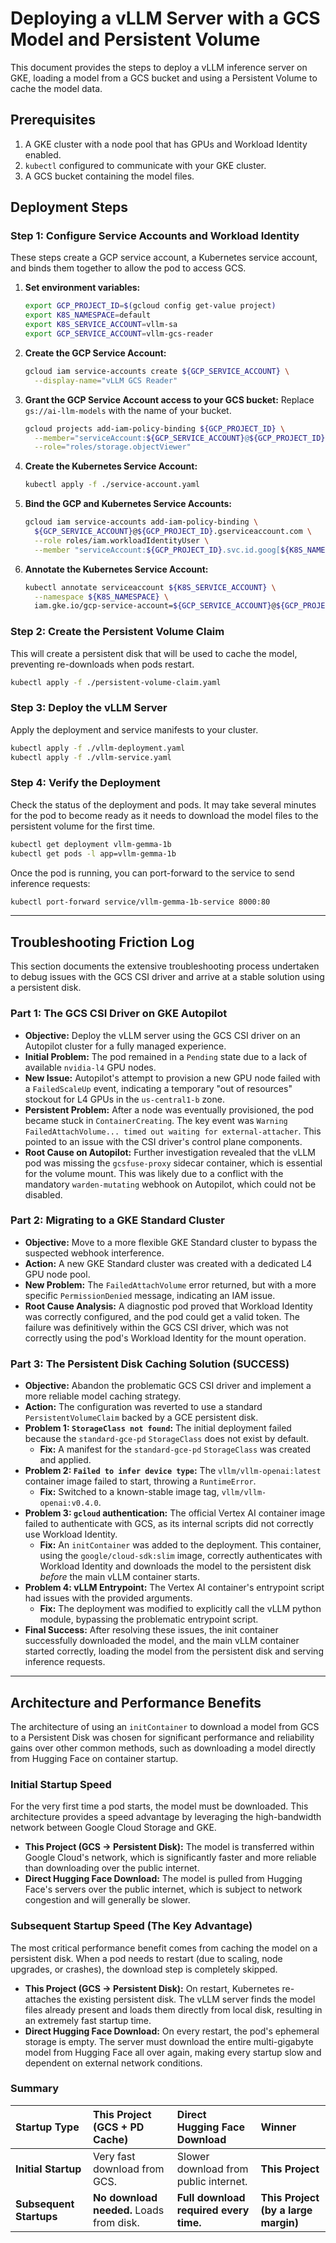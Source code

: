 # Deploying a vLLM Server with a GCS Model and Persistent Volume

This document provides the steps to deploy a vLLM inference server on GKE, loading a model from a GCS bucket and using a Persistent Volume to cache the model data.

## Prerequisites

1.  A GKE cluster with a node pool that has GPUs and Workload Identity enabled.
2.  `kubectl` configured to communicate with your GKE cluster.
3.  A GCS bucket containing the model files.

## Deployment Steps

### Step 1: Configure Service Accounts and Workload Identity

These steps create a GCP service account, a Kubernetes service account, and binds them together to allow the pod to access GCS.

1.  **Set environment variables:**

    ```bash
    export GCP_PROJECT_ID=$(gcloud config get-value project)
    export K8S_NAMESPACE=default
    export K8S_SERVICE_ACCOUNT=vllm-sa
    export GCP_SERVICE_ACCOUNT=vllm-gcs-reader
    ```

2.  **Create the GCP Service Account:**

    ```bash
    gcloud iam service-accounts create ${GCP_SERVICE_ACCOUNT} \
      --display-name="vLLM GCS Reader"
    ```

3.  **Grant the GCP Service Account access to your GCS bucket:**
    Replace `gs://ai-llm-models` with the name of your bucket.

    ```bash
    gcloud projects add-iam-policy-binding ${GCP_PROJECT_ID} \
      --member="serviceAccount:${GCP_SERVICE_ACCOUNT}@${GCP_PROJECT_ID}.iam.gserviceaccount.com" \
      --role="roles/storage.objectViewer"
    ```

4.  **Create the Kubernetes Service Account:**

    ```bash
    kubectl apply -f ./service-account.yaml
    ```

5.  **Bind the GCP and Kubernetes Service Accounts:**

    ```bash
    gcloud iam service-accounts add-iam-policy-binding \
      ${GCP_SERVICE_ACCOUNT}@${GCP_PROJECT_ID}.gserviceaccount.com \
      --role roles/iam.workloadIdentityUser \
      --member "serviceAccount:${GCP_PROJECT_ID}.svc.id.goog[${K8S_NAMESPACE}/${K8S_SERVICE_ACCOUNT}]"
    ```

6.  **Annotate the Kubernetes Service Account:**

    ```bash
    kubectl annotate serviceaccount ${K8S_SERVICE_ACCOUNT} \
      --namespace ${K8S_NAMESPACE} \
      iam.gke.io/gcp-service-account=${GCP_SERVICE_ACCOUNT}@${GCP_PROJECT_ID}.iam.gserviceaccount.com
    ```

### Step 2: Create the Persistent Volume Claim

This will create a persistent disk that will be used to cache the model, preventing re-downloads when pods restart.

```bash
kubectl apply -f ./persistent-volume-claim.yaml
```

### Step 3: Deploy the vLLM Server

Apply the deployment and service manifests to your cluster.

```bash
kubectl apply -f ./vllm-deployment.yaml
kubectl apply -f ./vllm-service.yaml
```

### Step 4: Verify the Deployment

Check the status of the deployment and pods. It may take several minutes for the pod to become ready as it needs to download the model files to the persistent volume for the first time.

```bash
kubectl get deployment vllm-gemma-1b
kubectl get pods -l app=vllm-gemma-1b
```

Once the pod is running, you can port-forward to the service to send inference requests:

```bash
kubectl port-forward service/vllm-gemma-1b-service 8000:80
```

---

## Troubleshooting Friction Log

This section documents the extensive troubleshooting process undertaken to debug issues with the GCS CSI driver and arrive at a stable solution using a persistent disk.

### Part 1: The GCS CSI Driver on GKE Autopilot

*   **Objective:** Deploy the vLLM server using the GCS CSI driver on an Autopilot cluster for a fully managed experience.
*   **Initial Problem:** The pod remained in a `Pending` state due to a lack of available `nvidia-l4` GPU nodes.
*   **New Issue:** Autopilot's attempt to provision a new GPU node failed with a `FailedScaleUp` event, indicating a temporary "out of resources" stockout for L4 GPUs in the `us-central1-b` zone.
*   **Persistent Problem:** After a node was eventually provisioned, the pod became stuck in `ContainerCreating`. The key event was `Warning FailedAttachVolume... timed out waiting for external-attacher`. This pointed to an issue with the CSI driver's control plane components.
*   **Root Cause on Autopilot:** Further investigation revealed that the vLLM pod was missing the `gcsfuse-proxy` sidecar container, which is essential for the volume mount. This was likely due to a conflict with the mandatory `warden-mutating` webhook on Autopilot, which could not be disabled.

### Part 2: Migrating to a GKE Standard Cluster

*   **Objective:** Move to a more flexible GKE Standard cluster to bypass the suspected webhook interference.
*   **Action:** A new GKE Standard cluster was created with a dedicated L4 GPU node pool.
*   **New Problem:** The `FailedAttachVolume` error returned, but with a more specific `PermissionDenied` message, indicating an IAM issue.
*   **Root Cause Analysis:** A diagnostic pod proved that Workload Identity was correctly configured, and the pod could get a valid token. The failure was definitively within the GCS CSI driver, which was not correctly using the pod's Workload Identity for the mount operation.

### Part 3: The Persistent Disk Caching Solution (SUCCESS)

*   **Objective:** Abandon the problematic GCS CSI driver and implement a more reliable model caching strategy.
*   **Action:** The configuration was reverted to use a standard `PersistentVolumeClaim` backed by a GCE persistent disk.
*   **Problem 1: `StorageClass not found`:** The initial deployment failed because the `standard-gce-pd` `StorageClass` does not exist by default.
    *   **Fix:** A manifest for the `standard-gce-pd` `StorageClass` was created and applied.
*   **Problem 2: `Failed to infer device type`:** The `vllm/vllm-openai:latest` container image failed to start, throwing a `RuntimeError`.
    *   **Fix:** Switched to a known-stable image tag, `vllm/vllm-openai:v0.4.0`.
*   **Problem 3: `gcloud` authentication:** The official Vertex AI container image failed to authenticate with GCS, as its internal scripts did not correctly use Workload Identity.
    *   **Fix:** An `initContainer` was added to the deployment. This container, using the `google/cloud-sdk:slim` image, correctly authenticates with Workload Identity and downloads the model to the persistent disk *before* the main vLLM container starts.
*   **Problem 4: vLLM Entrypoint:** The Vertex AI container's entrypoint script had issues with the provided arguments.
    *   **Fix:** The deployment was modified to explicitly call the vLLM python module, bypassing the problematic entrypoint script.
*   **Final Success:** After resolving these issues, the init container successfully downloaded the model, and the main vLLM container started correctly, loading the model from the persistent disk and serving inference requests.

---

## Architecture and Performance Benefits

The architecture of using an `initContainer` to download a model from GCS to a Persistent Disk was chosen for significant performance and reliability gains over other common methods, such as downloading a model directly from Hugging Face on container startup.

### Initial Startup Speed

For the very first time a pod starts, the model must be downloaded. This architecture provides a speed advantage by leveraging the high-bandwidth network between Google Cloud Storage and GKE.

*   **This Project (GCS -> Persistent Disk):** The model is transferred within Google Cloud's network, which is significantly faster and more reliable than downloading over the public internet.
*   **Direct Hugging Face Download:** The model is pulled from Hugging Face's servers over the public internet, which is subject to network congestion and will generally be slower.

### Subsequent Startup Speed (The Key Advantage)

The most critical performance benefit comes from caching the model on a persistent disk. When a pod needs to restart (due to scaling, node upgrades, or crashes), the download step is completely skipped.

*   **This Project (GCS -> Persistent Disk):** On restart, Kubernetes re-attaches the existing persistent disk. The vLLM server finds the model files already present and loads them directly from local disk, resulting in an extremely fast startup time.
*   **Direct Hugging Face Download:** On every restart, the pod's ephemeral storage is empty. The server must download the entire multi-gigabyte model from Hugging Face all over again, making every startup slow and dependent on external network conditions.

### Summary

| Startup Type | This Project (GCS + PD Cache) | Direct Hugging Face Download | Winner |
| :--- | :--- | :--- | :--- |
| **Initial Startup** | Very fast download from GCS. | Slower download from public internet. | **This Project** |
| **Subsequent Startups** | **No download needed.** Loads from disk. | **Full download required every time.** | **This Project (by a large margin)** |
